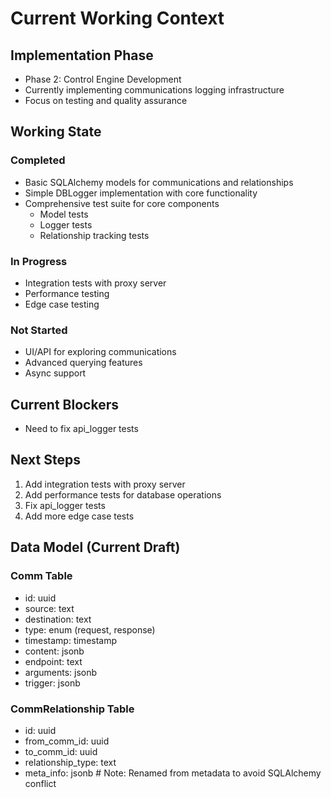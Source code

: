 # Current Working Context

## Implementation Phase
- Phase 2: Control Engine Development
- Currently implementing communications logging infrastructure
- Focus on testing and quality assurance

## Working State
### Completed
- Basic SQLAlchemy models for communications and relationships
- Simple DBLogger implementation with core functionality
- Comprehensive test suite for core components
  - Model tests
  - Logger tests
  - Relationship tracking tests

### In Progress
- Integration tests with proxy server
- Performance testing
- Edge case testing

### Not Started
- UI/API for exploring communications
- Advanced querying features
- Async support

## Current Blockers
- Need to fix api_logger tests

## Next Steps
1. Add integration tests with proxy server
2. Add performance tests for database operations
3. Fix api_logger tests
4. Add more edge case tests

## Data Model (Current Draft)
### Comm Table
- id: uuid
- source: text
- destination: text
- type: enum (request, response)
- timestamp: timestamp
- content: jsonb
- endpoint: text
- arguments: jsonb
- trigger: jsonb

### CommRelationship Table
- id: uuid
- from_comm_id: uuid
- to_comm_id: uuid
- relationship_type: text
- meta_info: jsonb  # Note: Renamed from metadata to avoid SQLAlchemy conflict 